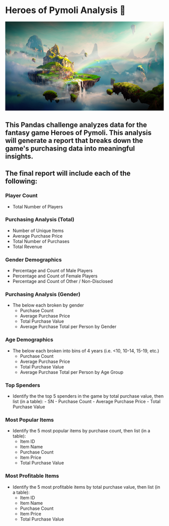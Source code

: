 # Heroes of Pymoli Analysis :panda_face:

![](Images/Fantasy.png)

## This Pandas challenge analyzes data for the fantasy game Heroes of Pymoli. This analysis will generate a report that breaks down the game's purchasing data into meaningful insights.

## The final report will include each of the following:

### Player Count
  - Total Number of Players
### Purchasing Analysis (Total)
  - Number of Unique Items
  - Average Purchase Price
  - Total Number of Purchases
  - Total Revenue
### Gender Demographics
  - Percentage and Count of Male Players
  - Percentage and Count of Female Players
  - Percentage and Count of Other / Non-Disclosed
### Purchasing Analysis (Gender)
  - The below each broken by gender
    - Purchase Count
    - Average Purchase Price
    - Total Purchase Value
    - Average Purchase Total per Person by Gender
### Age Demographics
  - The below each broken into bins of 4 years (i.e. <10, 10-14, 15-19, etc.)
    - Purchase Count
    - Average Purchase Price
    - Total Purchase Value
    - Average Purchase Total per Person by Age Group
### Top Spenders
   - Identify the the top 5 spenders in the game by total purchase value, then list (in a table):
    - SN
    - Purchase Count
    - Average Purchase Price
    - Total Purchase Value
### Most Popular Items
  - Identify the 5 most popular items by purchase count, then list (in a table):
    - Item ID
    - Item Name
    - Purchase Count
    - Item Price
    - Total Purchase Value
### Most Profitable Items
  - Identify the 5 most profitable items by total purchase value, then list (in a table):
    - Item ID
    - Item Name
    - Purchase Count
    - Item Price
    - Total Purchase Value
